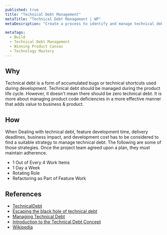 ```yaml
---
published: true
title: "Technical Debt Management"
metaTitle: "Technical Debt Management | WP"
metaDescription: "Create a process to identify and manage technical debt during the product development. Think of time allocation for non-functional improvements in each sprint."

metaTags:
  - Build
  - Technical Debt Management
  - Winning Product Canvas
  - Technology Mastery
---
```


## Why
Technical debt is a form of accumulated bugs or technical shortcuts used during development. Technical debt should be managed during the product life cycle. However, it doesn't mean there should be zero technical debt. It is more about managing product code deficiencies in a more effective manner that adds value to business & product.

## How

When Dealing with technical debt, feature development time, delivery deadlines, business impact, and development cost has to be considered to find a suitable strategy to manage technical debt. The following are some of those strategies. Once the project team agreed upon a plan, they must maintain adherence. 

- 1 Out of Every 4 Work Items
- 1 Day a Week
- Rotating Role
- Refactoring as Part of Feature Work

## References

- [TechnicalDebt](https://martinfowler.com/bliki/TechnicalDebt.html)
- [Escaping the black hole of technical debt](https://www.atlassian.com/agile/software-development/technical-debt)
- [Managing Technical Debt](https://www.pluralsight.com/tech-blog/managing-technical-debt/)
- [Introduction to the Technical Debt Concept](https://www.agilealliance.org/wp-content/uploads/2016/05/IntroductiontotheTechnicalDebtConcept-V-02.pdf)
- [Wikipedia](https://en.wikipedia.org/wiki/Technical_debt)
